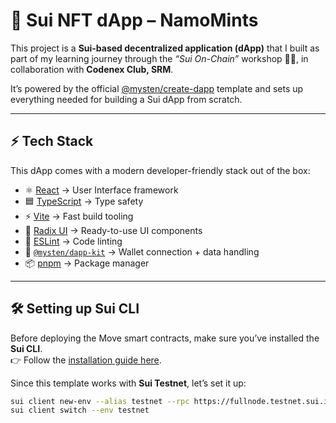 # 🚀 Sui NFT dApp – NamoMints 

This project is a **Sui-based decentralized application (dApp)** that I built as part of my learning journey through the *“Sui On-Chain”* workshop 🧑‍💻, in collaboration with **Codenex Club, SRM**.  

It’s powered by the official [@mysten/create-dapp](https://sdk.mystenlabs.com/dapp-kit) template and sets up everything needed for building a Sui dApp from scratch.  

---

## ⚡ Tech Stack  

This dApp comes with a modern developer-friendly stack out of the box:  

- ⚛️ [React](https://react.dev/) → User Interface framework  
- 🟦 [TypeScript](https://www.typescriptlang.org/) → Type safety  
- ⚡ [Vite](https://vitejs.dev/) → Fast build tooling  
- 🎨 [Radix UI](https://www.radix-ui.com/) → Ready-to-use UI components  
- 🧹 [ESLint](https://eslint.org/) → Code linting  
- 🔗 [`@mysten/dapp-kit`](https://sdk.mystenlabs.com/dapp-kit) → Wallet connection + data handling  
- 📦 [pnpm](https://pnpm.io/) → Package manager  

---

## 🛠️ Setting up Sui CLI  

Before deploying the Move smart contracts, make sure you’ve installed the **Sui CLI**.  
👉 Follow the [installation guide here](https://docs.sui.io/build/install).  

Since this template works with **Sui Testnet**, let’s set it up:  

```bash
sui client new-env --alias testnet --rpc https://fullnode.testnet.sui.io:443
sui client switch --env testnet
